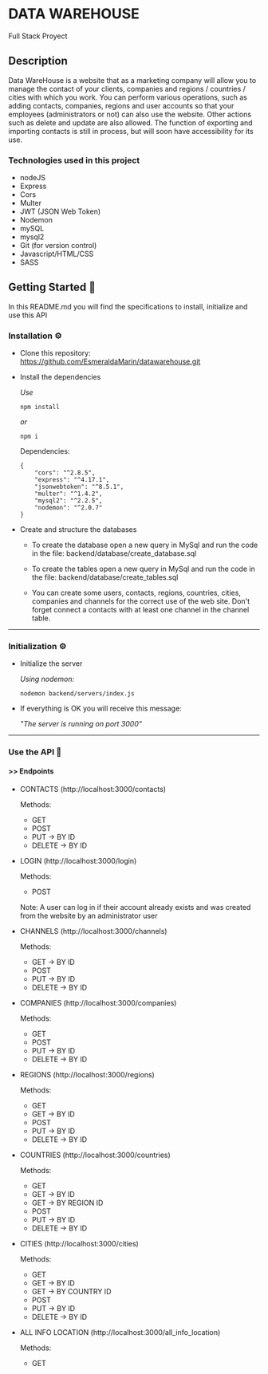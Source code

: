 # DATA WAREHOUSE
Full Stack Proyect

## Description

Data WareHouse is a website that as a marketing company will allow you to manage the contact of your clients, companies and regions / countries / cities with which you work. You can perform various operations, such as adding contacts, companies, regions and user accounts so that your employees (administrators or not) can also use the website. Other actions such as delete and update are also allowed. The function of exporting and importing contacts is still in process, but will soon have accessibility for its use.

### Technologies used in this project

- nodeJS
- Express
- Cors
- Multer
- JWT (JSON Web Token)
- Nodemon
- mySQL
- mysql2
- Git (for version control)
- Javascript/HTML/CSS
- SASS


## Getting Started 🚀

In this README.md you will find the specifications to install, initialize and use this API

### Installation ⚙️

- Clone this repository:
    https://github.com/EsmeraldaMarin/datawarehouse.git
- Install the dependencies

    _Use_
    ```
    npm install
    ```
     _or_
    ```
    npm i
    ```

    Dependencies:
    ```
    {
        "cors": "^2.8.5",
        "express": "^4.17.1",
        "jsonwebtoken": "^8.5.1",
        "multer": "^1.4.2",
        "mysql2": "^2.2.5",
        "nodemon": "^2.0.7"
    }
    ```
- Create and structure the databases

    - To create the database open a new query in MySql and run the code in the file: backend/database/create_database.sql

    - To create the tables open a new query in MySql and run the code in the file: backend/database/create_tables.sql

    - You can create some users, contacts, regions, countries, cities, companies and channels for the correct use of the web site. Don't forget connect a contacts with at least one channel in the channel table. 

---

### Initialization ⚙️
- Initialize the server

    _Using nodemon:_
    ```
    nodemon backend/servers/index.js
    ```
- If everything is OK you will receive this message: 

    _"The server is running on port 3000"_

---

### Use the API 🚀

#### >> Endpoints

- CONTACTS (http://localhost:3000/contacts)

    Methods:
     - GET
     - POST
     - PUT -> BY ID
     - DELETE -> BY ID
    
- LOGIN (http://localhost:3000/login)

    Methods:
     - POST

    Note: A user can log in if their account already exists and was created from the website by an administrator user

- CHANNELS (http://localhost:3000/channels)

    Methods:
     - GET -> BY ID 
     - POST
     - PUT -> BY ID
     - DELETE -> BY ID

- COMPANIES (http://localhost:3000/companies)

    Methods:
     - GET  
     - POST
     - PUT -> BY ID
     - DELETE -> BY ID

- REGIONS (http://localhost:3000/regions)

    Methods:
     - GET
     - GET -> BY ID 
     - POST
     - PUT -> BY ID
     - DELETE -> BY ID

- COUNTRIES (http://localhost:3000/countries)

    Methods:
     - GET 
     - GET -> BY ID 
     - GET -> BY REGION ID 
     - POST
     - PUT -> BY ID
     - DELETE -> BY ID

- CITIES (http://localhost:3000/cities)

    Methods:
     - GET 
     - GET -> BY ID 
     - GET -> BY COUNTRY ID 
     - POST
     - PUT -> BY ID
     - DELETE -> BY ID
     
- ALL INFO LOCATION (http://localhost:3000/all_info_location)

    Methods:
     - GET 
